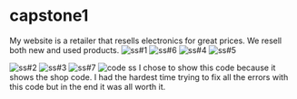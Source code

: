 # capstone1
My website is a retailer that resells electronics for great prices. We resell both new and used products.
![ss#1](https://user-images.githubusercontent.com/130774508/233499997-5714b6bf-bbbe-482f-9839-3a8b50bc7c74.jpg)
![ss#6](https://user-images.githubusercontent.com/130774508/233500004-73e5ffee-8cc6-44f5-b737-45956a0a8475.png)
![ss#4](https://user-images.githubusercontent.com/130774508/233500048-2e1a247a-2c91-484d-a040-a13ede02d354.png)
![ss#5](https://user-images.githubusercontent.com/130774508/233500060-af6370cd-2641-4ef8-a059-5db50fcf5555.png)

![ss#2](https://user-images.githubusercontent.com/130774508/233500013-339aa063-b457-430c-b7ff-746480bd041a.png)
![ss#3](https://user-images.githubusercontent.com/130774508/233500037-84afec47-e9f8-4099-8ff5-683ecbc76c39.png)
![ss#7](https://user-images.githubusercontent.com/130774508/233500092-e24c2a7e-76d9-434d-80a1-1467d7d3349f.png)
![code ss](https://user-images.githubusercontent.com/130774508/233500114-34cec746-5487-4f43-aa54-483499b1e1f0.png)
I chose to show this code because it shows the shop code. I had the hardest time trying to fix all the errors with this code but in the end it was all worth it.
